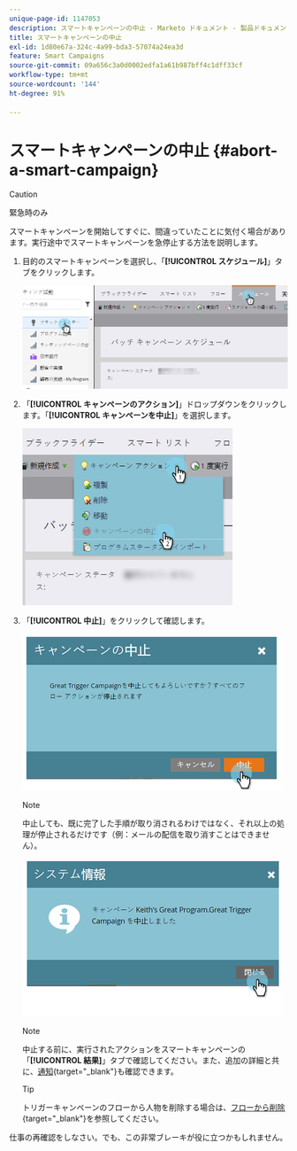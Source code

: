 ```yaml
---
unique-page-id: 1147053
description: スマートキャンペーンの中止 - Marketo ドキュメント - 製品ドキュメント
title: スマートキャンペーンの中止
exl-id: 1d80e67a-324c-4a99-bda3-57074a24ea3d
feature: Smart Campaigns
source-git-commit: 09a656c3a0d0002edfa1a61b987bff4c1dff33cf
workflow-type: tm+mt
source-wordcount: '144'
ht-degree: 91%

---
```


# スマートキャンペーンの中止 {#abort-a-smart-campaign}

>[!CAUTION]
>
>緊急時のみ

スマートキャンペーンを開始してすぐに、間違っていたことに気付く場合があります。実行途中でスマートキャンペーンを急停止する方法を説明します。

1. 目的のスマートキャンペーンを選択し、「**[!UICONTROL スケジュール]**」タブをクリックします。

   ![](assets/abort-a-smart-campaign-1.png)

1. 「**[!UICONTROL キャンペーンのアクション]**」ドロップダウンをクリックします。「**[!UICONTROL キャンペーンを中止]**」を選択します。

   ![](assets/abort-a-smart-campaign-2.png)

1. 「**[!UICONTROL 中止]**」をクリックして確認します。

   ![](assets/abort-a-smart-campaign-3.png)

   >[!NOTE]
   >
   >中止しても、既に完了した手順が取り消されるわけではなく、それ以上の処理が停止されるだけです（例：メールの配信を取り消すことはできません）。

   ![](assets/abort-a-smart-campaign-4.png)

   >[!NOTE]
   >
   >中止する前に、実行されたアクションをスマートキャンペーンの「**[!UICONTROL 結果]**」タブで確認してください。また、追加の詳細と共に、[通知](/help/marketo/product-docs/core-marketo-concepts/miscellaneous/understanding-notifications.md){target="_blank"}も確認できます。

   >[!TIP]
   >
   >トリガーキャンペーンのフローから人物を削除する場合は、[フローから削除](/help/marketo/product-docs/core-marketo-concepts/smart-campaigns/flow-actions/remove-from-flow.md){target="_blank"}を参照してください。

仕事の再確認をしなさい。でも、この非常ブレーキが役に立つかもしれません。
